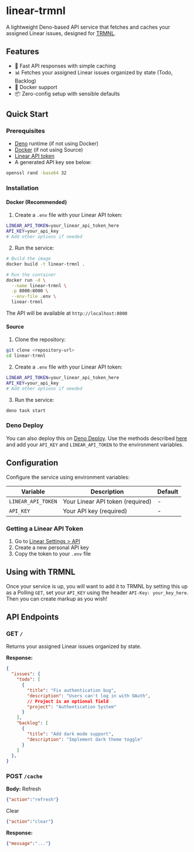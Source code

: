 # linear-trmnl

A lightweight Deno-based API service that fetches and caches your assigned Linear issues, designed for [TRMNL](https://usetrmnl.com).

## Features

- 🚀 Fast API responses with simple caching
- 📊 Fetches your assigned Linear issues organized by state (Todo, Backlog)
- 🐳 Docker support
- 📦 Zero-config setup with sensible defaults

## Quick Start

### Prerequisites

- [Deno](https://deno.land/) runtime (if not using Docker)
- [Docker](https://www.docker.com/) (if not using Source)
- [Linear API token](https://linear.app/docs/api-and-webhooks)
- A generated API key see below:
```bash
openssl rand -base64 32
```

### Installation

#### Docker (Recommended)
1. Create a `.env` file with your Linear API token:
```bash
LINEAR_API_TOKEN=your_linear_api_token_here
API_KEY=your_api_key
# Add other options if needed
```

2. Run the service:
```bash
# Build the image
docker build -t linear-trmnl .

# Run the container
docker run -d \
  --name linear-trmnl \
  -p 8000:8000 \
  --env-file .env \
  linear-trmnl
```
The API will be available at `http://localhost:8000`

#### Source
1. Clone the repository:
```bash
git clone <repository-url>
cd linear-trmnl
```

2. Create a `.env` file with your Linear API token:
```bash
LINEAR_API_TOKEN=your_linear_api_token_here
API_KEY=your_api_key
# Add other options if needed
```

3. Run the service:
```bash
deno task start
```

### Deno Deploy
You can also deploy this on [Deno Deploy](https://deno.com/deploy). Use the methods described [here](https://docs.deno.com/deploy/manual/how-to-deploy/) and add your
`API_KEY` and `LINEAR_API_TOKEN` to the environment variables.


## Configuration

Configure the service using environment variables:

| Variable | Description | Default |
|----------|-------------|---------|
| `LINEAR_API_TOKEN` | Your Linear API token (required) | - |
| `API_KEY` | Your API key (required) | - |
### Getting a Linear API Token

1. Go to [Linear Settings > API](https://linear.app/settings/api)
2. Create a new personal API key
3. Copy the token to your `.env` file

## Using with TRMNL
Once your service is up, you will want to add it to TRMNL by setting this up as a Polling `GET`, set your `API_KEY` using the header `API-Key: your_key_here`. Then you can create markup as you wish!

## API Endpoints

### GET `/`

Returns your assigned Linear issues organized by state.

**Response:**
```json
{
  "issues": {
    "todo": [
      {
        "title": "Fix authentication bug",
        "description": "Users can't log in with OAuth",
        // Project is an optional field
        "project": "Authentication System"
      }
    ],
    "backlog": [
      {
        "title": "Add dark mode support",
        "description": "Implement dark theme toggle"
      }
    ]
  },
}
```

### POST `/cache`

**Body:**
Refresh
```json
{"action":"refresh"}
```

Clear
```json
{"action":"clear"}
```

**Response:**
```json
{"message":"..."}
```
